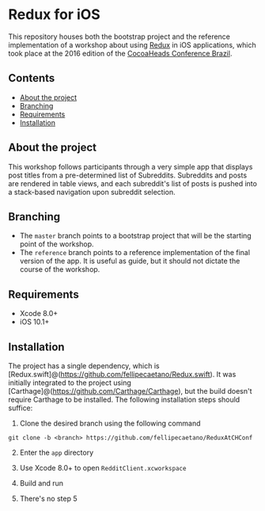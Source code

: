 # Redux for iOS

This repository houses both the bootstrap project and the reference implementation of a workshop about using [Redux](http://reduxjs.org) in iOS applications, which took place at the 2016 edition of the [CocoaHeads Conference Brazil](http://cocoaheadsconference.com.br).

## Contents

- [About the project](#about-the-project)
- [Branching](#branching)
- [Requirements](#requirements)
- [Installation](#installation)

## About the project

This workshop follows participants through a very simple app that displays post titles from a pre-determined list of Subreddits. Subreddits and posts are rendered in table views, and each subreddit's list of posts is pushed into a stack-based navigation upon subreddit selection.

## Branching

- The `master` branch points to a bootstrap project that will be the starting point of the workshop.
- The `reference` branch points to a reference implementation of the final version of the app. It is useful as guide, but it should not dictate the course of the workshop.

## Requirements

- Xcode 8.0+
- iOS 10.1+

## Installation

The project has a single dependency, which is [Redux.swift]@(https://github.com/fellipecaetano/Redux.swift). It was initially integrated to the project using [Carthage]@(https://github.com/Carthage/Carthage), but the build doesn't require Carthage to be installed. The following installation steps should suffice:

1. Clone the desired branch using the following command
```shell
git clone -b <branch> https://github.com/fellipecaetano/ReduxAtCHConf
```

2. Enter the `app` directory

3. Use Xcode 8.0+ to open `RedditClient.xcworkspace`

4. Build and run

5. There's no step 5
